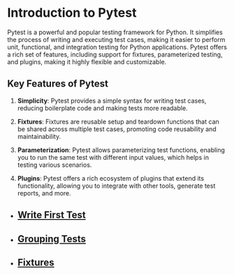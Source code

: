# Introduction to Pytest

Pytest is a powerful and popular testing framework for Python. It simplifies the process of writing and executing test cases, making it easier to perform unit, functional, and integration testing for Python applications. Pytest offers a rich set of features, including support for fixtures, parameterized testing, and plugins, making it highly flexible and customizable.

## Key Features of Pytest

1. **Simplicity**: Pytest provides a simple syntax for writing test cases, reducing boilerplate code and making tests more readable.

2. **Fixtures**: Fixtures are reusable setup and teardown functions that can be shared across multiple test cases, promoting code reusability and maintainability.

3. **Parameterization**: Pytest allows parameterizing test functions, enabling you to run the same test with different input values, which helps in testing various scenarios.

4. **Plugins**: Pytest offers a rich ecosystem of plugins that extend its functionality, allowing you to integrate with other tools, generate test reports, and more.

- ## [Write First Test](docs/pytest/write_first_test.md)
- ## [Grouping Tests](docs/pytest/grouping_tests.md)
- ## [Fixtures](docs/pytest/fixtures.md)